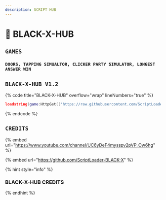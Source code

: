 ```yaml
---
description: SCRIPT HUB
---
```


# 🖤 BLACK-X-HUB

## `GAMES`

### `DOORS, TAPPING SIMUALTOR, CLICKER PARTY SIMULATOR, LONGEST ANSWER WIN` <a href="#games" id="games"></a>

## `BLACK-X-HUB V1.2`

{% code title="BLACK-X-HUB" overflow="wrap" lineNumbers="true" %}
```lua
loadstring(game:HttpGet(('https://raw.githubusercontent.com/ScriptLoader-BLACK-X/MASTER/main/Executer.lua')))()
```
{% endcode %}

## `CREDITS`

{% embed url="https://www.youtube.com/channel/UC6yDeF4mysspv2pVP_Ow6hg" %}

{% embed url="https://github.com/ScriptLoader-BLACK-X" %}

{% hint style="info" %}
### BLACK-X-HUB CREDITS
{% endhint %}
